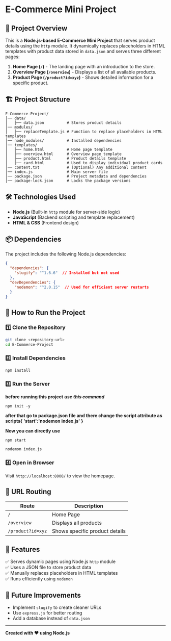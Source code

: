 # E-Commerce Mini Project

## 📌 Project Overview
This is a **Node.js-based E-Commerce Mini Project** that serves product details using the `http` module. It dynamically replaces placeholders in HTML templates with product data stored in `data.json` and serves three different pages:

1. **Home Page (`/`)** - The landing page with an introduction to the store.
2. **Overview Page (`/overview`)** - Displays a list of all available products.
3. **Product Page (`/product?id=xyz`)** - Shows detailed information for a specific product.

## 🏗️ Project Structure
```
E-Commerce-Project/
│── data/
│   ├── data.json          # Stores product details
│── modules/
│   ├── replaceTemplate.js # Function to replace placeholders in HTML templates
│── node_modules/          # Installed dependencies
│── templates/
│   ├── home.html          # Home page template
│   ├── overview.html      # Overview page template
│   ├── product.html       # Product details template
│   ├── card.html          # Used to display individual product cards
│── content.txt            # (Optional) Any additional content
│── index.js               # Main server file
│── package.json           # Project metadata and dependencies
│── package-lock.json      # Locks the package versions
```

## 🛠️ Technologies Used
- **Node.js** (Built-in `http` module for server-side logic)
- **JavaScript** (Backend scripting and template replacement)
- **HTML & CSS** (Frontend design)

## 📦 Dependencies
The project includes the following Node.js dependencies:

```json
{
  "dependencies": {
    "slugify": "^1.6.6"  // Installed but not used
  },
  "devDependencies": {
    "nodemon": "^2.0.15"  // Used for efficient server restarts
  }
}
```

## 🚀 How to Run the Project
### 1️⃣ Clone the Repository
```sh
git clone <repository-url>
cd E-Commerce-Project
```

### 2️⃣ Install Dependencies
```sh
npm install
```

### 3️⃣ Run the Server

**before running this project** 
***use this command***
```
npm init -y
```
**after that go to package.json file and there change the script attribute as scripts{ 'start':'nodemon index.js' }**

**Now you can directly use**
```
npm start
```

```sh
nodemon index.js
```

### 4️⃣ Open in Browser
Visit `http://localhost:8000/` to view the homepage.

## 🔄 URL Routing
| Route               | Description |
|---------------------|-------------|
| `/`                | Home Page |
| `/overview`        | Displays all products |
| `/product?id=xyz`  | Shows specific product details |

## 📌 Features
✅ Serves dynamic pages using Node.js `http` module  
✅ Uses a JSON file to store product data  
✅ Manually replaces placeholders in HTML templates  
✅ Runs efficiently using `nodemon`

## 📜 Future Improvements
- Implement `slugify` to create cleaner URLs
- Use `express.js` for better routing
- Add a database instead of `data.json`

---
**Created with ❤️ using Node.js**

